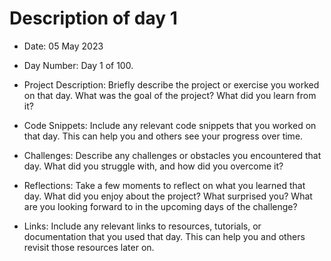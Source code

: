 # Description of day 1

- Date: 05 May 2023

- Day Number: Day 1 of 100.

- Project Description: Briefly describe the project or exercise you worked on that day. What was the goal of the project? What did you learn from it?

- Code Snippets: Include any relevant code snippets that you worked on that day. This can help you and others see your progress over time.

- Challenges: Describe any challenges or obstacles you encountered that day. What did you struggle with, and how did you overcome it?

- Reflections: Take a few moments to reflect on what you learned that day. What did you enjoy about the project? What surprised you? What are you looking forward to in the upcoming days of the challenge?

- Links: Include any relevant links to resources, tutorials, or documentation that you used that day. This can help you and others revisit those resources later on.